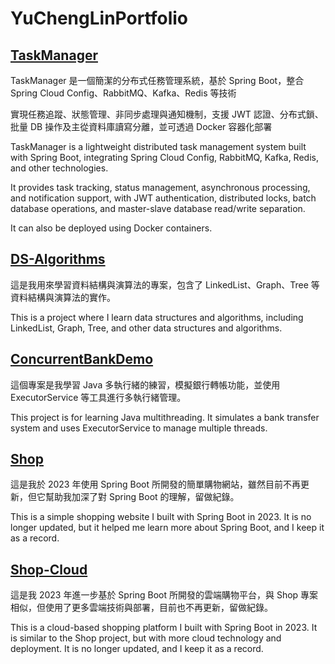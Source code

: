 # YuChengLinPortfolio

## [TaskManager](https://github.com/YuChengLin0110/Taskmanager)
TaskManager 是一個簡潔的分布式任務管理系統，基於 Spring Boot，整合 Spring Cloud Config、RabbitMQ、Kafka、Redis 等技術

實現任務追蹤、狀態管理、非同步處理與通知機制，支援 JWT 認證、分布式鎖、批量 DB 操作及主從資料庫讀寫分離，並可透過 Docker 容器化部署

TaskManager is a lightweight distributed task management system built with Spring Boot, integrating Spring Cloud Config, RabbitMQ, Kafka, Redis, and other technologies.

It provides task tracking, status management, asynchronous processing, and notification support, with JWT authentication, distributed locks, batch database operations, and master-slave database read/write separation. 

It can also be deployed using Docker containers.

## [DS-Algorithms](https://github.com/YuChengLin0110/DS-Algorithms)
這是我用來學習資料結構與演算法的專案，包含了 LinkedList、Graph、Tree 等資料結構與演算法的實作。

This is a project where I learn data structures and algorithms, including LinkedList, Graph, Tree, and other data structures and algorithms.

## [ConcurrentBankDemo](https://github.com/YuChengLin0110/ConcurrentBankDemo)
這個專案是我學習 Java 多執行緒的練習，模擬銀行轉帳功能，並使用 ExecutorService 等工具進行多執行緒管理。

This project is for learning Java multithreading. It simulates a bank transfer system and uses ExecutorService to manage multiple threads.

## [Shop](https://github.com/YuChengLin0110/Shop)
這是我於 2023 年使用 Spring Boot 所開發的簡單購物網站，雖然目前不再更新，但它幫助我加深了對 Spring Boot 的理解，留做紀錄。

This is a simple shopping website I built with Spring Boot in 2023. It is no longer updated, but it helped me learn more about Spring Boot, and I keep it as a record.


## [Shop-Cloud](https://github.com/YuChengLin0110/Shop-Cloud)
這是我 2023 年進一步基於 Spring Boot 所開發的雲端購物平台，與 Shop 專案相似，但使用了更多雲端技術與部署，目前也不再更新，留做紀錄。

This is a cloud-based shopping platform I built with Spring Boot in 2023. It is similar to the Shop project, but with more cloud technology and deployment. It is no longer updated, and I keep it as a record.

